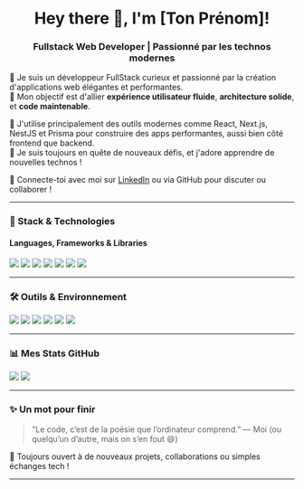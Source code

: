 <!-- Banner / Intro -->

<h1 align="center">Hey there 👋, I'm [Ton Prénom]!</h1>
<h3 align="center">Fullstack Web Developer | Passionné par les technos modernes</h3>

🚀 Je suis un développeur FullStack curieux et passionné par la création d'applications web élégantes et performantes.  
🎯 Mon objectif est d'allier **expérience utilisateur fluide**, **architecture solide**, et **code maintenable**.  

💼 J'utilise principalement des outils modernes comme React, Next.js, NestJS et Prisma pour construire des apps performantes, aussi bien côté frontend que backend.  
🧠 Je suis toujours en quête de nouveaux défis, et j'adore apprendre de nouvelles technos !

🔗 Connecte-toi avec moi sur [LinkedIn](https://www.linkedin.com/in/vincent-aipar-b88232199) ou via GitHub pour discuter ou collaborer !

---

### 🚀 Stack & Technologies

#### Languages, Frameworks & Libraries

<p align="left">
  <img src="https://img.shields.io/badge/React-20232A?style=for-the-badge&logo=react&logoColor=61DAFB"/>
  <img src="https://img.shields.io/badge/Next.js-000000?style=for-the-badge&logo=next.js&logoColor=white"/>
  <img src="https://img.shields.io/badge/NestJS-E0234E?style=for-the-badge&logo=nestjs&logoColor=white"/>
  <img src="https://img.shields.io/badge/GraphQL-E10098?style=for-the-badge&logo=graphql&logoColor=white"/>
  <img src="https://img.shields.io/badge/Prisma-2D3748?style=for-the-badge&logo=prisma&logoColor=white"/>
  <img src="https://img.shields.io/badge/MongoDB-4EA94B?style=for-the-badge&logo=mongodb&logoColor=white"/>
  <img src="https://img.shields.io/badge/PostgreSQL-316192?style=for-the-badge&logo=postgresql&logoColor=white"/>
</p>

---

### 🛠️ Outils & Environnement

<p align="left">
  <img src="https://img.shields.io/badge/VS%20Code-0078d7?style=for-the-badge&logo=visual-studio-code&logoColor=white"/>
  <img src="https://img.shields.io/badge/Git-F05032?style=for-the-badge&logo=git&logoColor=white"/>
  <img src="https://img.shields.io/badge/GitHub-181717?style=for-the-badge&logo=github&logoColor=white"/>
  <img src="https://img.shields.io/badge/Postman-FF6C37?style=for-the-badge&logo=postman&logoColor=white"/>
  <img src="https://img.shields.io/badge/Figma-F24E1E?style=for-the-badge&logo=figma&logoColor=white"/>
  <img src="https://img.shields.io/badge/Notion-000000?style=for-the-badge&logo=notion&logoColor=white"/>
</p>

---

### 📊 Mes Stats GitHub

<p align="left">
  <img src="https://github-readme-stats.vercel.app/api?username=zNeosx&show_icons=true&theme=tokyonight" />
  <img src="https://github-readme-stats.vercel.app/api/top-langs/?username=zNeosx&layout=compact&theme=tokyonight"/>
</p>

---

### ✨ Un mot pour finir

> “Le code, c’est de la poésie que l’ordinateur comprend.” — Moi (ou quelqu’un d’autre, mais on s’en fout 😄)

🔭 Toujours ouvert à de nouveaux projets, collaborations ou simples échanges tech !

---

